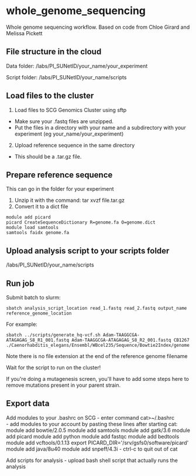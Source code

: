 # whole_genome_sequencing
 Whole genome sequencing workflow. Based on code from Chloe Girard and Melissa Pickett
 
## File structure in the cloud
Data folder: /labs/PI_SUNetID/your_name/your_experiment

Script folder: /labs/PI_SUNetID/your_name/scripts


## Load files to the cluster
1. Load files to SCG Genomics Cluster using sftp
 - Make sure your .fastq files are unzipped.
 - Put the files in a directory with your name and a subdirectory with your experiment (eg your_name/your_experiment)

2. Upload reference sequence in the same directory
 - This should be a .tar.gz file.
 
## Prepare reference sequence
This can go in the folder for your experiment
1. Unzip it with the command: tar xvzf file.tar.gz
2. Convert it to a dict file
```
module add picard
picard CreateSequenceDictionary R=genome.fa O=genome.dict
module load samtools
samtools faidx genome.fa
```

## Upload analysis script to your scripts folder
/labs/PI_SUNetID/your_name/scripts

## Run job
Submit batch to slurm:
```
sbatch analysis_script_location read_1.fastq read_2.fastq output_name  reference_genome_location
```

For example: 
```
sbatch ../scripts/generate_hq-vcf.sh Adam-TAAGGCGA-ATAGAGAG_S8_R1_001.fastq Adam-TAAGGCGA-ATAGAGAG_S8_R2_001.fastq CB1267  ./Caenorhabditis_elegans/Ensembl/WBcel235/Sequence/Bowtie2Index/genome
```
Note there is no file extension at the end of the reference genome filename

Wait for the script to run on the cluster!

If you're doing a mutagenesis screen, you'll have to add some steps here to remove mutations present in your parent strain.

## Export data



Add modules to your .bashrc on SCG
	- enter command cat>~/.bashrc	
	- add modules to your account by pasting these lines after starting cat:
		module add bowtie/2.0.5
		module add samtools
		module add gatk/3.6
		module add picard
		module add python
		module add fastqc
		module add bedtools
		module add vcftools/0.1.13
		export PICARD_DIR='/srv/gsfs0/software/picard'
		module add java/8u40
		module add snpeff/4.3i
	- ctrl-c to quit out of cat

Add scripts for analysis
	- upload bash shell script that actually runs the analysis
 
